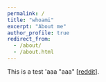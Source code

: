 ```yaml
---
permalink: /
title: "whoami"
excerpt: "About me"
author_profile: true
redirect_from: 
  - /about/
  - /about.html
---
```


This is a test 'aaa "aaa" [[reddit](www.reddit.com)].